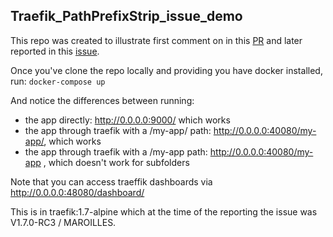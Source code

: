 Traefik_PathPrefixStrip_issue_demo
---

This repo was created to illustrate first comment on in this [PR](https://github.com/containous/traefik/pull/3631#issuecomment-412660594) and later reported in this [issue](https://github.com/containous/traefik/issues/3852).

Once you've clone the repo locally and providing you have docker installed, run: ```docker-compose up```

And notice the differences between running:
* the app directly: http://0.0.0.0:9000/ which works
* the app through traefik with a /my-app/ path: http://0.0.0.0:40080/my-app/, which works
* the app through traefik with a /my-app path: http://0.0.0.0:40080/my-app , which doesn't work for subfolders

Note that you can access traeffik dashboards via http://0.0.0.0:48080/dashboard/

This is in traefik:1.7-alpine which at the time of the reporting the issue was V1.7.0-RC3 / MAROILLES.




